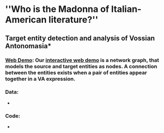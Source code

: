 # ''Who is the Madonna of Italian-American literature?''
## Target entity detection and analysis of Vossian Antonomasia*


### [Web Demo](https://anonymous.4open.science/w/sighum2023/graph.html): Our [interactive web demo](https://anonymous.4open.science/w/sighum2023/graph.html) is a network graph, that models the source and target entities as nodes. A connection between the entities exists when a pair of entities appear together in a VA expression.

### Data: 
*

### Code: 
*